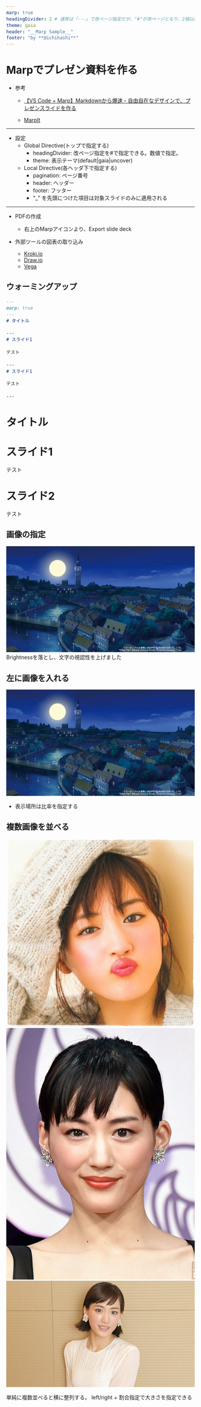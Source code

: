 ```yaml
---
marp: true
headingDivider: 2 # 通常は「---」で改ページ指定だが、"#"が改ページとなり、2個以内を改ページ対象とする
theme: gaia
header: "__Marp Sample__"
footer: "by **@ichihashi**"
---
```


# Marpでプレゼン資料を作る

- 参考
  - [【VS Code + Marp】Markdownから爆速・自由自在なデザインで、プレゼンスライドを作る](https://qiita.com/tomo_makes/items/aafae4021986553ae1d8)

  - [MarpIt](https://marpit.marp.app/markdown)

---

- 設定
  - Global Directive(トップで指定する)
    - headingDivider: 改ページ指定を#で指定できる。数値で指定。
    - theme: 表示テーマ(default|gaia|uncover)
  - Local Directive(各ヘッダ下で指定する)
    - pagination: ページ番号
    - header: ヘッダー
    - footer: フッター
    - "_" を先頭につけた項目は対象スライドのみに適用される

---

- PDFの作成
  - 右上のMarpアイコンより、Export slide deck

- 外部ツールの図表の取り込み
  - [Kroki.io](https://kroki.io/)
  - [Draw.io](https://marketplace.visualstudio.com/items?itemName=hediet.vscode-drawio)
  - [Vega](https://vega.github.io/vega/)

## ウォーミングアップ

  ```markdown
  ---
  marp: true
  ---
  # タイトル

  ---
  # スライド1

  テスト

  ---
  # スライド1

  テスト

  ---
  ```

<!-- Marpサンプル -->

# タイトル

# スライド1
<!--
_backgroundColor: black
_color: red
-->

テスト

# スライド2

テスト


## 画像の指定
<!--
_color: white
-->

![bg brightness:0.4](back.jpg)
Brightnessを落とし、文字の視認性を上げました

## 左に画像を入れる
<!--
# ページ番号をいれる
paginate: true
-->

![bg left:40%](back.jpg)

- 表示場所は比率を指定する

## 複数画像を並べる

![bg brightness:0.5 vertical right:40%](ayase1.jpg)
![bg brightness:0.5](ayase2.jpg)
![bg brightness:0.5](ayase3.jpg)

単純に複数並べると横に整列する。
left/right + 割合指定で大きさを指定できる


